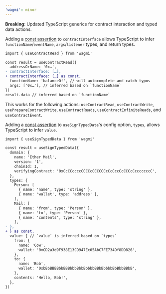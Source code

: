 ```yaml
---
'wagmi': minor
---
```


**Breaking**: Updated TypeScript generics for contract interaction and typed data actions.

Adding a [const assertion](https://www.typescriptlang.org/docs/handbook/release-notes/typescript-3-4.html#const-assertions) to `contractInterface` allows TypeScript to infer `functionName`/`eventName`, `args`/`listener` types, and return types.

```diff
import { useContractRead } from 'wagmi'

const result = useContractRead({
  addressOrName: '0x…',
- contractInterface: […],
+ contractInterface: […] as const,
  functionName: 'balanceOf', // will autocomplete and catch typos
  args: ['0x…'], // inferred based on `functionName`
})
result.data // inferred based on `functionName`
```

This works for the following actions: `useContractRead`, `useContractWrite`, `usePrepareContractWrite`, `useContractReads`, `useContractInfiniteReads`, and `useContractEvent`.

Adding a [const assertion](https://www.typescriptlang.org/docs/handbook/release-notes/typescript-3-4.html#const-assertions) to `useSignTypedData`'s config option, `types`, allows TypeScript to infer `value`.

```diff
import { useSignTypedData } from 'wagmi'

const result = useSignTypedData({
  domain: {
    name: 'Ether Mail',
    version: '1',
    chainId: 1,
    verifyingContract: '0xCcCCccccCCCCcCCCCCCcCcCccCcCCCcCcccccccC',
  },
  types: {
    Person: [
      { name: 'name', type: 'string' },
      { name: 'wallet', type: 'address' },
    ],
    Mail: [
      { name: 'from', type: 'Person' },
      { name: 'to', type: 'Person' },
      { name: 'contents', type: 'string' },
    ],
- },
+ } as const,
  value: { // `value` is inferred based on `types`
    from: {
      name: 'Cow',
      wallet: '0xCD2a3d9F938E13CD947Ec05AbC7FE734Df8DD826',
    },
    to: {
      name: 'Bob',
      wallet: '0xbBbBBBBbbBBBbbbBbbBbbbbBBbBbbbbBbBbbBBbB',
    },
    contents: 'Hello, Bob!',
  },
})
```

